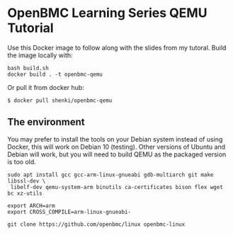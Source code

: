 # OpenBMC Learning Series QEMU Tutorial

Use this Docker image to follow along with the slides from my tutoral. Build the image locally with:

```
bash build.sh
docker build . -t openbmc-qemu
```

Or pull it from docker hub:

```
$ docker pull shenki/openbmc-qemu
```

## The environment

You may prefer to install the tools on your Debian system instead of using
Docker, this will work on Debian 10 (testing). Other versions of Ubuntu and
Debian will work, but you will need to build QEMU as the packaged version is
too old.

```
sudo apt install gcc gcc-arm-linux-gnueabi gdb-multiarch git make libssl-dev \
 libelf-dev qemu-system-arm binutils ca-certificates bison flex wget bc xz-utils

export ARCH=arm
export CROSS_COMPILE=arm-linux-gnueabi-

git clone https://github.com/openbmc/linux openbmc-linux
```
